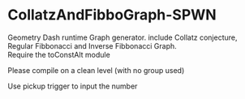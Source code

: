 # CollatzAndFibboGraph-SPWN
Geometry Dash runtime Graph generator. include Collatz conjecture, Regular Fibbonacci and Inverse Fibbonacci Graph.  
Require the toConstAlt module

Please compile on a clean level (with no group used)

Use pickup trigger to input the number
